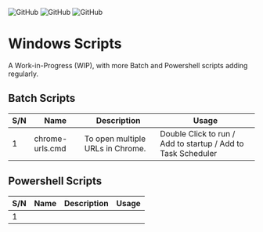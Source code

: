 ![GitHub](https://img.shields.io/badge/license-GPL--3.0-blue?style=plastic) ![GitHub](https://img.shields.io/badge/Batch-green?style=plastic) ![GitHub](https://img.shields.io/badge/Powershell-orange?style=plastic)  

# Windows Scripts  
A Work-in-Progress (WIP), with more Batch and Powershell scripts adding regularly.  
  
## Batch Scripts
| S/N  | Name  | Description  | Usage  |
| ------------- | ------------- | ------------- | ------------- |
| 1  | chrome-urls.cmd  | To open multiple URLs in Chrome.  | Double Click to run / Add to startup / Add to Task Scheduler  |
  
## Powershell Scripts
| S/N  | Name  | Description  | Usage  |
| ------------- | ------------- | ------------- | ------------- |
| 1  |  |  |  |
